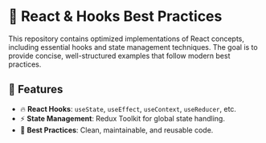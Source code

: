 # 🚀 React & Hooks Best Practices  

This repository contains optimized implementations of React concepts, including essential hooks and state management techniques. The goal is to provide concise, well-structured examples that follow modern best practices.  

## 📌 Features   
- 🔥 **React Hooks**: `useState`, `useEffect`, `useContext`, `useReducer`, etc.  
- ⚡ **State Management**: Redux Toolkit for global state handling.  
- 🎯 **Best Practices**: Clean, maintainable, and reusable code.  
